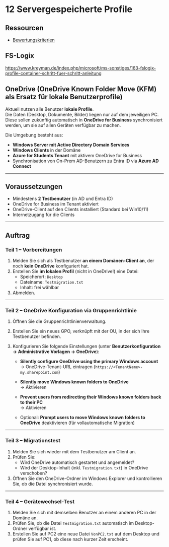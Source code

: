 # 12 Servergespeicherte Profile

## Ressourcen

- [Bewertungskriterien](../../../08_Kompetenznachweise/LB2/Kompetenzmatrix-LB2.md)

## FS-Logix

https://www.kreyman.de/index.php/microsoft/ms-sonstiges/163-fslogix-profile-container-schritt-fuer-schritt-anleitung

## OneDrive (OneDrive Known Folder Move (KFM) als Ersatz für lokale Benutzerprofile)

Aktuell nutzen alle Benutzer **lokale Profile**.  
Die Daten (Desktop, Dokumente, Bilder) liegen nur auf dem jeweiligen PC.  
Diese sollen zukünftig automatisch in **OneDrive for Business** synchronisiert werden, um sie auf allen Geräten verfügbar zu machen.

Die Umgebung besteht aus:
- **Windows Server mit Active Directory Domain Services**
- **Windows Clients** in der Domäne
- **Azure for Students Tenant** mit aktivem OneDrive for Business
- Synchronisation von On-Prem AD-Benutzern zu Entra ID via **Azure AD Connect**

---

## Voraussetzungen
- Mindestens **2 Testbenutzer** (in AD und Entra ID)
- OneDrive for Business im Tenant aktiviert
- OneDrive-Client auf den Clients installiert (Standard bei Win10/11)
- Internetzugang für die Clients

---

## Auftrag

### Teil 1 – Vorbereitungen
1. Melden Sie sich als Testbenutzer **an einem Domänen-Client an**, der noch **kein OneDrive** konfiguriert hat.
2. Erstellen Sie **im lokalen Profil** (nicht in OneDrive!) eine Datei:
   - Speicherort: `Desktop`
   - Dateiname: `Testmigration.txt`
   - Inhalt: frei wählbar
3. Abmelden.

---

### Teil 2 – OneDrive Konfiguration via Gruppenrichtlinie
1. Öffnen Sie die Gruppenrichtlinienverwaltung.
2. Erstellen Sie ein neues GPO, verknüpft mit der OU, in der sich Ihre Testbenutzer befinden.
3. Konfigurieren Sie folgende Einstellungen (unter **Benutzerkonfiguration → Administrative Vorlagen → OneDrive**):

   - **Silently configure OneDrive using the primary Windows account**  
     → OneDrive-Tenant-URL eintragen (`https://<TenantName>-my.sharepoint.com`)

   - **Silently move Windows known folders to OneDrive**  
     → Aktivieren

   - **Prevent users from redirecting their Windows known folders back to their PC**  
     → Aktivieren

   - Optional: **Prompt users to move Windows known folders to OneDrive** deaktivieren (für vollautomatische Migration)

---

### Teil 3 – Migrationstest
1. Melden Sie sich wieder mit dem Testbenutzer am Client an.
2. Prüfen Sie:
   - Wird OneDrive automatisch gestartet und angemeldet?
   - Wird der Desktop-Inhalt (inkl. `Testmigration.txt`) in OneDrive verschoben?
3. Öffnen Sie den OneDrive-Ordner im Windows Explorer und kontrollieren Sie, ob die Datei synchronisiert wurde.

---

### Teil 4 – Gerätewechsel-Test
1. Melden Sie sich mit demselben Benutzer an einem anderen PC in der Domäne an.
2. Prüfen Sie, ob die Datei `Testmigration.txt` automatisch im Desktop-Ordner verfügbar ist.
3. Erstellen Sie auf PC2 eine neue Datei `VonPC2.txt` auf dem Desktop und prüfen Sie auf PC1, ob diese nach kurzer Zeit erscheint.

